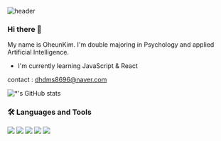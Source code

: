 ![header](https://capsule-render.vercel.app/api?type=waving&color=gradient&height=250&section=header&text=Oheun&fontSize=90&animation=fadeIn&fontAlignY=38&desc=%20&descAlignY=62&descAlign=62)

### Hi there 👋

My name is OheunKim. I'm double majoring in Psychology and applied Artificial Intelligence.
- I'm currently learning JavaScript & React

contact : dhdms8696@naver.com

![*'s GitHub stats](https://github-readme-stats.vercel.app/api?username=dorrion&show_icons=true&theme=tokyonight)

### 🛠 Languages and Tools

<img src="https://img.shields.io/badge/CSS3-1572B6?style=flat-square&logo=CSS&logoColor=white"/> </t>
<img src="https://img.shields.io/badge/HTML5-E34F26?style=flat-square&logo=HTML5&logoColor=white"/> 
<img src="https://img.shields.io/badge/JavaScript-F7DF1E?style=flat-square&logo=JavaScript&logoColor=white"/>
<img src="https://img.shields.io/badge/react-61DAFB?style=flat-square&logo=react&logoColor=white"> 
<img src="https://img.shields.io/badge/github-181717?style=flat-square&logo=github&logoColor=white">
